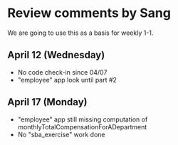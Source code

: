 # Review comments by Sang

We are going to use this as a basis for
weekly 1-1.

## April 12 (Wednesday)
- No code check-in since 04/07
- "employee" app look until part #2


## April 17 (Monday)
- "employee" app still missing computation of 
  monthlyTotalCompensationForADepartment
- No "sba_exercise" work done